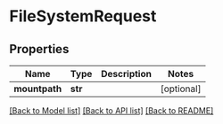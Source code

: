 # FileSystemRequest

## Properties
Name | Type | Description | Notes
------------ | ------------- | ------------- | -------------
**mountpath** | **str** |  | [optional] 

[[Back to Model list]](../README.md#documentation-for-models) [[Back to API list]](../README.md#documentation-for-api-endpoints) [[Back to README]](../README.md)


